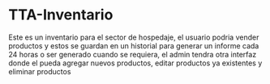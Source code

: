 # TTA-Inventario
Este es un inventario para el sector de hospedaje, el usuario podria vender productos y estos se guardan en un historial para generar un informe cada 24 horas o ser generado cuando se requiera, el admin tendra otra interfaz donde el pueda agregar nuevos productos, editar productos ya existentes y eliminar productos 
